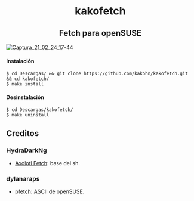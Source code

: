 <h1 align="center"> kakofetch </h1>
<h2 align="center"> Fetch para openSUSE </h1>

![Captura_21_02_24_17-44](https://user-images.githubusercontent.com/65475712/109083420-806d0880-76cb-11eb-8604-074f25d3eb20.png)

#### Instalación
```
$ cd Descargas/ && git clone https://github.com/kakohn/kakofetch.git && cd kakofetch/
$ make install
```

#### Desinstalación
```
$ cd Descargas/kakofetch/
$ make uninstall
```

## Creditos

### HydraDarkNg
- [Axolotl Fetch](https://gitlab.com/HydraDarkNg/axolotlFetch): base del sh.

### dylanaraps
- [pfetch](https://github.com/dylanaraps/pfetch): ASCII de openSUSE.
